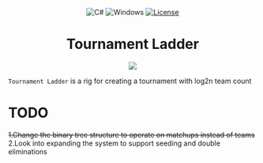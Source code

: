 
<div align="center">

![C#](https://img.shields.io/badge/Language-C%23-blue?style=plastic&)
![Windows](https://img.shields.io/badge/Platform-Windows-blue?style=plastic)
[![License](https://img.shields.io/github/license/R3nzTheCodeGOD/R3nzSkin.svg?style=plastic)](https://github.com/numinnex/Tournament-Ladder/blob/master/LICENSE.txt)
# **Tournament Ladder**
<img src="https://user-images.githubusercontent.com/112548209/187738210-b7adf2a3-7ba3-4924-a917-a35e62f85701.png">
</div>

`Tournament Ladder` is a rig for creating a tournament with log2n team count 

# TODO
<s>1.Change the binary tree structure to operate on matchups instead of teams</s><br>
2.Look into expanding the system to support seeding and double eliminations<br>

